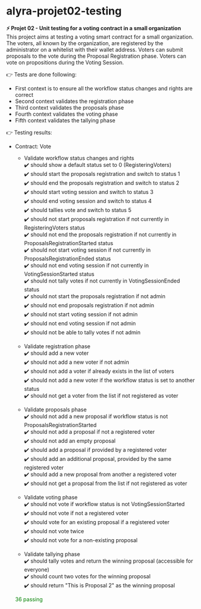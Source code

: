 # alyra-projet02-testing

**⚡️ Projet 02 - Unit testing for a voting contract in a small organization** <br />
This project aims at testing a voting smart contract for a small organization. The voters, all known by the organization, are registered by the administrator on a whitelist with their wallet address. Voters can submit proposals to the vote during the Proposal Registration phase. Voters can vote on propositions during the Voting Session.
   
👉 Tests are done following:
- First context is to ensure all the workflow status changes and rights are correct
- Second context validates the registration phase
- Third context validates the proposals phase
- Fourth context validates the voting phase
- Fifth context validates the tallying phase

👉 Testing results:

- Contract: Vote

    * Validate workflow status changes and rights </br>
      ✔️ should show a default status set to 0 (RegisteringVoters) </br>
      ✔️ should start the proposals registration and switch to status 1 </br>
      ✔️ should end the proposals registration and switch to status 2 </br>
      ✔️ should start voting session and switch to status 3 </br>
      ✔️ should end voting session and switch to status 4 </br>
      ✔️ should tallies vote and switch to status 5 </br>
      ✔️ should not start proposals registration if not currently in RegisteringVoters status </br>
      ✔️ should not end the proposals registration if not currently in ProposalsRegistrationStarted status </br>
      ✔️ should not start voting session if not currently in ProposalsRegistrationEnded status </br>
      ✔️ should not end voting session if not currently in VotingSessionStarted status </br>
      ✔️ should not tally votes if not currently in VotingSessionEnded status </br>
      ✔️ should not start the proposals registration if not admin </br>
      ✔️ should not end proposals registration if not admin </br>
      ✔️ should not start voting session if not admin </br>
      ✔️ should not end voting session if not admin </br>
      ✔️ should not be able to tally votes if not admin </br>

    * Validate registration phase </br>
      ✔️ should add a new voter </br>
      ✔️ should not add a new voter if not admin </br>
      ✔️ should not add a voter if already exists in the list of voters </br>
      ✔️ should not add a new voter if the workflow status is set to another status </br>
      ✔️ should not get a voter from the list if not registered as voter </br>

    * Validate proposals phase </br>
      ✔️ should not add a new proposal if workflow status is not ProposalsRegistrationStarted </br>
      ✔️ should not add a proposal if not a registered voter </br>
      ✔️ should not add an empty proposal </br>
      ✔️ should add a proposal if provided by a registered voter </br>
      ✔️ should add an additional proposal, provided by the same registered voter </br>
      ✔️ should add a new proposal from another a registered voter </br>
      ✔️ should not get a proposal from the list if not registered as voter </br>

    * Validate voting phase </br>
      ✔️ should not vote if workflow status is not VotingSessionStarted </br>
      ✔️ should not vote if not a registered voter </br>
      ✔️ should vote for an existing proposal if a registered voter </br>
      ✔️ should not vote twice </br>
      ✔️ should not vote for a non-existing proposal </br>

    * Validate tallying phase </br>
      ✔️ should tally votes and return the winning proposal (accessible for everyone) </br>
      ✔️ should count two votes for the winning proposal </br>
      ✔️ should return "This is Proposal 2" as the winning proposal </br>

  <span style="color:green">36 passing</span>